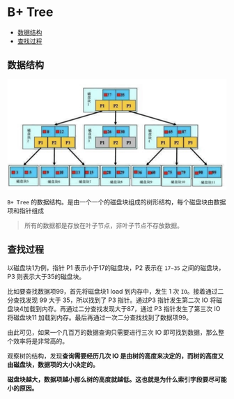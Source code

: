 # B+ Tree

<!-- @import "[TOC]" {cmd="toc" depthFrom=2 depthTo=6 orderedList=false} -->
<!-- code_chunk_output -->

* [数据结构](#数据结构)
* [查找过程](#查找过程)

<!-- /code_chunk_output -->
## 数据结构
![](assets/markdown-img-paste-20191009170146600.png)

`B+ Tree` 的数据结构。是由一个一个的磁盘块组成的树形结构，每个磁盘块由数据项和指针组成

> 所有的数据都是存放在叶子节点，非叶子节点不存放数据。

## 查找过程

以磁盘块1为例，指针 P1 表示小于17的磁盘块，P2 表示在 `17~35` 之间的磁盘块，P3 则表示大于35的磁盘块。

比如要查找数据项99，首先将磁盘块1 load 到内存中，发生 1 次 `IO`。接着通过二分查找发现 99 大于 35，所以找到了 P3 指针。通过P3 指针发生第二次 IO 将磁盘块4加载到内存。再通过二分查找发现大于87，通过 P3 指针发生了第三次 IO 将磁盘块11 加载到内存。最后再通过一次二分查找找到了数据项99。

由此可见，如果一个几百万的数据查询只需要进行三次 IO 即可找到数据，那么整个效率将是非常高的。

观察树的结构，发现**查询需要经历几次 IO 是由树的高度来决定的，而树的高度又由磁盘块，数据项的大小决定的。**

**磁盘块越大，数据项越小那么树的高度就越低。这也就是为什么索引字段要尽可能小的原因。**
